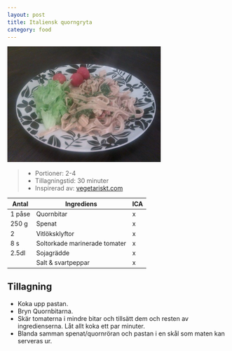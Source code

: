 ```yaml
---
layout: post
title: Italiensk quorngryta
category: food
---
```


![Food](/images/food/2011-02-05-italiensk-quorngryta.png)

>* Portioner: 2-4
>* Tillagningstid: 30 minuter
>* Inspirerad av: [vegetariskt.com](http://www.vegetariskt.com/visarecept.asp?ReceptID=2273)

Antal | Ingrediens                    | ICA
----- | ----------------------------- | ---
1 påse| Quornbitar                    | x
250 g | Spenat                        | x
2     | Vitlöksklyftor                | x
8 s   | Soltorkade marinerade tomater | x
2.5dl | Sojagrädde                    | x
      | Salt & svartpeppar            | x

Tillagning
----------
* Koka upp pastan.
* Bryn Quornbitarna.
* Skär tomaterna i mindre bitar och tillsätt dem och resten av
  ingredienserna. Låt allt koka ett par minuter.
* Blanda samman spenat/quornröran och pastan i en skål som maten kan
  serveras ur.

